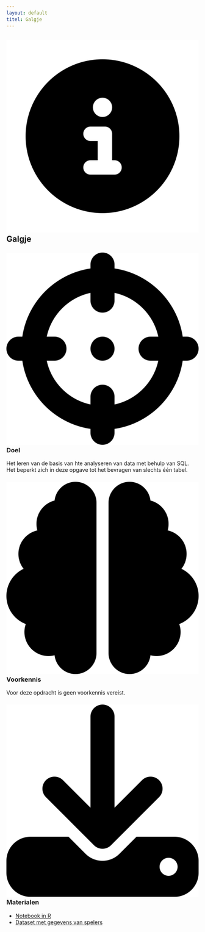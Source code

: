```yaml
---
layout: default
titel: Galgje
---
```


## <span><img class="inline-h1-icon" src="../assets/svg/info.svg" /> Galgje </span>

### <span><img class="inline-h2-icon" src="../assets/svg/crosshairs.svg" /> Doel</span>

Het leren van de basis van hte analyseren van data met behulp van SQL. Het beperkt zich in deze opgave tot het bevragen van slechts één tabel.

### <span><img class="inline-h2-icon" src="../assets/svg/brain.svg" /> Voorkennis</span>

Voor deze opdracht is geen voorkennis vereist.

### <span><img class="inline-h2-icon" src="../assets/svg/download.svg" /> Materialen</span>

- [Notebook in R](../notebook/galgje.Rmd)
- [Dataset met gegevens van spelers](../dataset/Galgje.xlsx)
